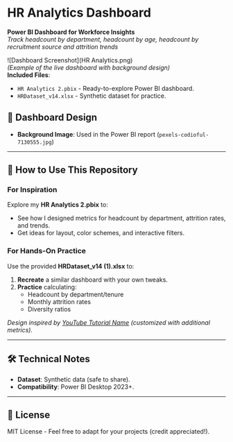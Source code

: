 # HR Analytics Dashboard 
**Power BI Dashboard for Workforce Insights**  
*Track headcount by department, headcount by age, headcount by recruitment source and attrition trends*  

![Dashboard Screenshot](HR Analytics.png)  
*(Example of the live dashboard with background design)*  
**Included Files**:  
- `HR Analytics 2.pbix` - Ready-to-explore Power BI dashboard.  
- `HRDataset_v14.xlsx` - Synthetic dataset for practice.
  
## 🎨 **Dashboard Design**  
- **Background Image**: Used in the Power BI report (`pexels-codioful-7130555.jpg`)


---

## 📂 How to Use This Repository  

### For Inspiration  
Explore my **HR Analytics 2.pbix** to:  
- See how I designed metrics for headcount by department, attrition rates, and trends.  
- Get ideas for layout, color schemes, and interactive filters.  

### For Hands-On Practice  
Use the provided **HRDataset_v14 (1).xlsx** to:  
1. **Recreate** a similar dashboard with your own tweaks.  
2. **Practice** calculating:  
   - Headcount by department/tenure  
   - Monthly attrition rates  
   - Diversity ratios  

*Design inspired by [YouTube Tutorial Name](https://youtube.com/...) (customized with additional metrics).*  

---

## 🛠️ Technical Notes  
- **Dataset**: Synthetic data (safe to share).  
- **Compatibility**: Power BI Desktop 2023+.  

---

## 📜 License  
MIT License - Feel free to adapt for your projects (credit appreciated!).  
